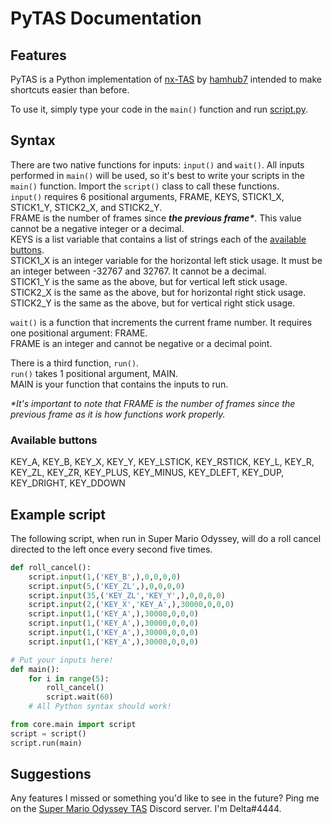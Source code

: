 # PyTAS Documentation
## Features
PyTAS is a Python implementation of [nx-TAS](https://github.com/hamhub7/tas-script/blob/master/lua/lib/nxtas.md) by [hamhub7](https://github.com/hamhub7) intended to make shortcuts easier than before.

To use it, simply type your code in the `main()` function and run [script.py](/script.py).

## Syntax
There are two native functions for inputs: `input()` and `wait()`. All inputs performed in `main()` will be used, so it's best to write your scripts in the `main()` function. Import the `script()` class to call these functions.  
`input()` requires 6 positional arguments, FRAME, KEYS, STICK1_X, STICK1_Y, STICK2_X, and STICK2_Y.  
FRAME is the number of frames since ***the previous frame\****. This value cannot be a negative integer or a decimal.  
KEYS is a list variable that contains a list of strings each of the [available buttons](#buttons).  
STICK1_X is an integer variable for the horizontal left stick usage. It must be an integer between -32767 and 32767. It cannot be a decimal.  
STICK1_Y is the same as the above, but for vertical left stick usage.  
STICK2_X is the same as the above, but for horizontal right stick usage.  
STICK2_Y is the same as the above, but for vertical right stick usage.

`wait()` is a function that increments the current frame number. It requires one positional argument: FRAME.  
FRAME is an integer and cannot be negative or a decimal point.

There is a third function, `run()`.  
`run()` takes 1 positional argument, MAIN.  
MAIN is your function that contains the inputs to run.

*\*It's important to note that FRAME is the number of frames since the previous frame as it is how functions work properly.*

<h3 id="buttons">Available buttons</h3>
KEY_A, KEY_B, KEY_X, KEY_Y, KEY_LSTICK, KEY_RSTICK, KEY_L, KEY_R, KEY_ZL, KEY_ZR, KEY_PLUS, KEY_MINUS, KEY_DLEFT, KEY_DUP, KEY_DRIGHT, KEY_DDOWN

## Example script
The following script, when run in Super Mario Odyssey, will do a roll cancel directed to the left once every second five times.
```py
def roll_cancel():
    script.input(1,('KEY_B',),0,0,0,0)
    script.input(5,('KEY_ZL',),0,0,0,0)
    script.input(35,('KEY_ZL','KEY_Y',),0,0,0,0)
    script.input(2,('KEY_X','KEY_A',),30000,0,0,0)
    script.input(1,('KEY_A',),30000,0,0,0)
    script.input(1,('KEY_A',),30000,0,0,0)
    script.input(1,('KEY_A',),30000,0,0,0)
    script.input(1,('KEY_A',),30000,0,0,0)

# Put your inputs here!
def main():
    for i in range(5):
        roll_cancel()
        script.wait(60)
    # All Python syntax should work!

from core.main import script
script = script()
script.run(main)
```

## Suggestions
Any features I missed or something you'd like to see in the future? Ping me on the [Super Mario Odyssey TAS](https://discord.gg/atKSg9fygq) Discord server. I'm Delta#4444.
